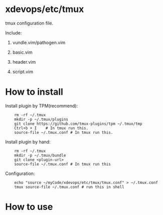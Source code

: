 # xdevops/etc/tmux

tmux configuration file.

Include:

1. vundle.vim/pathogen.vim

2. basic.vim

3. header.vim

4. script.vim

# How to install

Install plugin by TPM(recommend):

        rm -rf ~/.tmux
        mkdir -p ~/.tmux/plugins
        git clone https://github.com/tmux-plugins/tpm ~/.tmux/tmp
        Ctrl+b + I    # In tmux run this.
        source-file ~/.tmux.conf # In tmux run this.

Install plugin by hand:

        rm -rf ~/.tmux
        mkdir -p ~/.tmux/bundle
        git clone <plugin-url>
        source-file ~/.tmux.conf # In tmux run this

Configuration:

        echo "source ~/myCode/xdevops/etc/tmux/tmux.conf" > ~/.tmux.conf
        tmux source-file ~/.tmux.conf # run this in shell

# How to use

